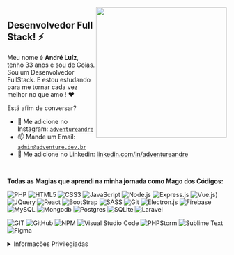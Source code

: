 <img align="right" src="https://raw.githubusercontent.com/adventureandre/andre/master/andre-avatar.jpg?raw=true" width="300"/>

## Desenvolvedor Full Stack! :zap:

Meu nome é **André Luíz**, tenho 33 anos e sou de Goias. Sou um Desenvolvedor FullStack. E estou estudando para me tornar cada vez melhor no que amo ! :heart:

Está afim de conversar?
- :speech_balloon: Me adicione no Instagram: [`adventureandre`](https://www.instagram.com/adventureandre/)
- :mailbox: Mande um Email: [`admin@adventure.dev.br`](maito:admin@adventure.dev.br)
- :busts_in_silhouette: Me adicione no Linkedin: [linkedin.com/in/adventureandre](https://www.linkedin.com/in/adventureandre)

<br>

**Todas as Magias que aprendi na minha jornada como Mago dos Códigos:**

![PHP](https://img.shields.io/badge/PHP-777BB4?style=for-the-badge&logo=php&logoColor=white)
![HTML5](https://img.shields.io/badge/html5-%23E34F26.svg?style=for-the-badge&logo=html5&logoColor=white)
![CSS3](https://img.shields.io/badge/css3-%231572B6.svg?style=for-the-badge&logo=css3&logoColor=white)
![JavaScript](https://img.shields.io/badge/javascript-%23323330.svg?style=for-the-badge&logo=javascript&logoColor=%23F7DF1E)
![Node.js](https://img.shields.io/badge/Node.js-43853D?style=for-the-badge&logo=node.js&logoColor=white)
![Express.js](https://img.shields.io/badge/Express.js-404D59?style=for-the-badge)
![Vue.js](https://img.shields.io/badge/Vue.js-35495E?style=for-the-badge&logo=vue.js&logoColor=4FC08D))
![JQuery](https://img.shields.io/badge/jQuery-0769AD?style=for-the-badge&logo=jquery&logoColor=white)
![React](https://img.shields.io/badge/React_Native-20232A?style=for-the-badge&logo=react&logoColor=61DAFB)
![BootStrap](https://img.shields.io/badge/Bootstrap-563D7C?style=for-the-badge&logo=bootstrap&logoColor=white)
![SASS](https://img.shields.io/badge/SASS-hotpink.svg?style=for-the-badge&logo=SASS&logoColor=white)
![Git](https://img.shields.io/badge/git-%23F05033.svg?style=for-the-badge&logo=git&logoColor=white)
![Electron.js](https://img.shields.io/badge/Electron-191970?style=for-the-badge&logo=Electron&logoColor=white)
![Firebase](https://img.shields.io/badge/firebase-%23039BE5.svg?style=for-the-badge&logo=firebase)
![MySQL](https://img.shields.io/badge/MySQL-00000F?style=for-the-badge&logo=mysql&logoColor=white)
![Mongodb](https://img.shields.io/badge/MongoDB-4EA94B?style=for-the-badge&logo=mongodb&logoColor=white)
![Postgres](https://img.shields.io/badge/postgres-%23316192.svg?style=for-the-badge&logo=postgresql&logoColor=white)
![SQLite](https://img.shields.io/badge/sqlite-%2307405e.svg?style=for-the-badge&logo=sqlite&logoColor=white)
![Laravel](https://img.shields.io/badge/Laravel-FF2D20?style=for-the-badge&logo=laravel&logoColor=white)




![GIT](https://img.shields.io/badge/GIT-E44C30?style=for-the-badge&logo=git&logoColor=white)
![GitHub](https://img.shields.io/badge/github-%23121011.svg?style=for-the-badge&logo=github&logoColor=white)
![NPM](https://img.shields.io/badge/NPM-%23000000.svg?style=for-the-badge&logo=npm&logoColor=white)
![Visual Studio Code](https://img.shields.io/badge/Visual%20Studio%20Code-0078d7.svg?style=for-the-badge&logo=visual-studio-code&logoColor=white)
![PHPStorm](http://img.shields.io/badge/-PHPStorm-181717?style=for-the-badge&logo=phpstorm&logoColor=white)
![Sublime Text](https://img.shields.io/badge/sublime_text-%23575757.svg?style=for-the-badge&logo=sublime-text&logoColor=important)
![Figma](https://img.shields.io/badge/figma-%23F24E1E.svg?style=for-the-badge&logo=figma&logoColor=white)

 
 
 
 
 
<details>
  <summary>Informações Privilegiadas</summary>
  
![Metrics](https://metrics.lecoq.io/adventureandre)

</details>

